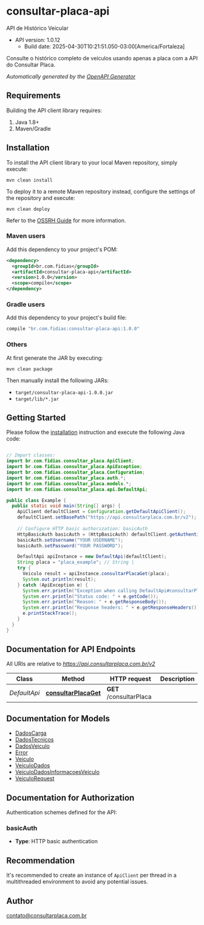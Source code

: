 # consultar-placa-api

API de Histórico Veicular
- API version: 1.0.12
  - Build date: 2025-04-30T10:21:51.050-03:00[America/Fortaleza]

Consulte o histórico completo de veículos usando apenas a placa com a API do Consultar Placa.


*Automatically generated by the [OpenAPI Generator](https://openapi-generator.tech)*


## Requirements

Building the API client library requires:
1. Java 1.8+
2. Maven/Gradle

## Installation

To install the API client library to your local Maven repository, simply execute:

```shell
mvn clean install
```

To deploy it to a remote Maven repository instead, configure the settings of the repository and execute:

```shell
mvn clean deploy
```

Refer to the [OSSRH Guide](http://central.sonatype.org/pages/ossrh-guide.html) for more information.

### Maven users

Add this dependency to your project's POM:

```xml
<dependency>
  <groupId>br.com.fidias</groupId>
  <artifactId>consultar-placa-api</artifactId>
  <version>1.0.0</version>
  <scope>compile</scope>
</dependency>
```

### Gradle users

Add this dependency to your project's build file:

```groovy
compile "br.com.fidias:consultar-placa-api:1.0.0"
```

### Others

At first generate the JAR by executing:

```shell
mvn clean package
```

Then manually install the following JARs:

* `target/consultar-placa-api-1.0.0.jar`
* `target/lib/*.jar`

## Getting Started

Please follow the [installation](#installation) instruction and execute the following Java code:

```java

// Import classes:
import br.com.fidias.consultar_placa.ApiClient;
import br.com.fidias.consultar_placa.ApiException;
import br.com.fidias.consultar_placa.Configuration;
import br.com.fidias.consultar_placa.auth.*;
import br.com.fidias.consultar_placa.models.*;
import br.com.fidias.consultar_placa.api.DefaultApi;

public class Example {
  public static void main(String[] args) {
    ApiClient defaultClient = Configuration.getDefaultApiClient();
    defaultClient.setBasePath("https://api.consultarplaca.com.br/v2");
    
    // Configure HTTP basic authorization: basicAuth
    HttpBasicAuth basicAuth = (HttpBasicAuth) defaultClient.getAuthentication("basicAuth");
    basicAuth.setUsername("YOUR USERNAME");
    basicAuth.setPassword("YOUR PASSWORD");

    DefaultApi apiInstance = new DefaultApi(defaultClient);
    String placa = "placa_example"; // String | 
    try {
      Veiculo result = apiInstance.consultarPlacaGet(placa);
      System.out.println(result);
    } catch (ApiException e) {
      System.err.println("Exception when calling DefaultApi#consultarPlacaGet");
      System.err.println("Status code: " + e.getCode());
      System.err.println("Reason: " + e.getResponseBody());
      System.err.println("Response headers: " + e.getResponseHeaders());
      e.printStackTrace();
    }
  }
}

```

## Documentation for API Endpoints

All URIs are relative to *https://api.consultarplaca.com.br/v2*

Class | Method | HTTP request | Description
------------ | ------------- | ------------- | -------------
*DefaultApi* | [**consultarPlacaGet**](docs/DefaultApi.md#consultarPlacaGet) | **GET** /consultarPlaca | 


## Documentation for Models

 - [DadosCarga](docs/DadosCarga.md)
 - [DadosTecnicos](docs/DadosTecnicos.md)
 - [DadosVeiculo](docs/DadosVeiculo.md)
 - [Error](docs/Error.md)
 - [Veiculo](docs/Veiculo.md)
 - [VeiculoDados](docs/VeiculoDados.md)
 - [VeiculoDadosInformacoesVeiculo](docs/VeiculoDadosInformacoesVeiculo.md)
 - [VeiculoRequest](docs/VeiculoRequest.md)


## Documentation for Authorization

Authentication schemes defined for the API:
### basicAuth

- **Type**: HTTP basic authentication


## Recommendation

It's recommended to create an instance of `ApiClient` per thread in a multithreaded environment to avoid any potential issues.

## Author

contato@consultarplaca.com.br


